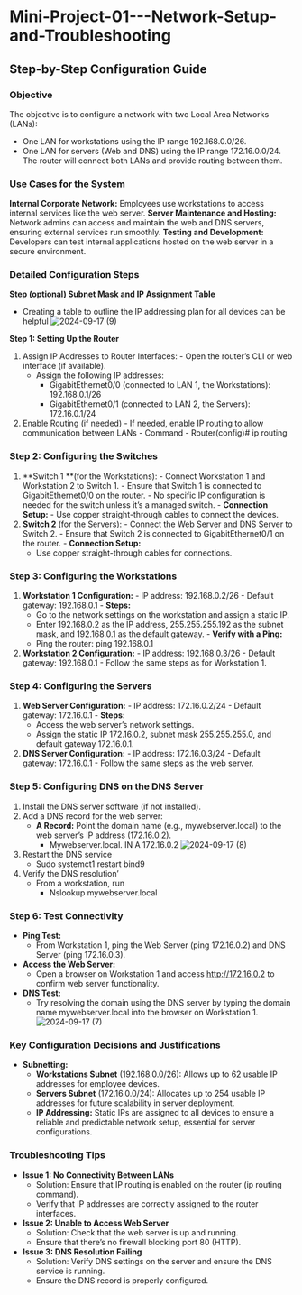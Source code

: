 # Mini-Project-01---Network-Setup-and-Troubleshooting
## Step-by-Step Configuration Guide

### Objective 
The objective is to configure a network with two Local Area Networks (LANs):
  - One LAN for workstations using the IP range 192.168.0.0/26.
  - One LAN for servers (Web and DNS) using the IP range 172.16.0.0/24. The router will connect both LANs and provide routing between them.

### Use Cases for the System 

**Internal Corporate Network:** Employees use workstations to access internal services like the web server.
**Server Maintenance and Hosting:** Network admins can access and maintain the web and DNS servers, ensuring external services run smoothly.
**Testing and Development:** Developers can test internal applications hosted on the web server in a secure environment.


### Detailed Configuration Steps

**Step (optional) Subnet Mask and IP Assignment Table**
  - Creating a table to outline the IP addressing plan for all devices can be helpful
![2024-09-17 (9)](https://github.com/user-attachments/assets/2f962210-9e99-4188-809c-c85b92e1dd8a)


**Step 1: Setting Up the Router**
  1. Assign IP Addresses to Router Interfaces:
    - Open the router’s CLI or web interface (if available).
     - Assign the following IP addresses:
          - GigabitEthernet0/0 (connected to LAN 1, the Workstations): 192.168.0.1/26
          - GigabitEthernet0/1 (connected to LAN 2, the Servers): 172.16.0.1/24
  2. Enable Routing (if needed)
    - If needed, enable IP routing to allow communication between LANs
    - Command
          - Router(config)# ip routing

### Step 2: Configuring the Switches
  1. **Switch 1 **(for the Workstations):
    - Connect Workstation 1 and Workstation 2 to Switch 1.
    - Ensure that Switch 1 is connected to GigabitEthernet0/0 on the router.
    - No specific IP configuration is needed for the switch unless it’s a managed switch.
    - **Connection Setup:**
         - Use copper straight-through cables to connect the devices.
  2. **Switch 2** (for the Servers):
    - Connect the Web Server and DNS Server to Switch 2.
    - Ensure that Switch 2 is connected to GigabitEthernet0/1 on the router.
    - **Connection Setup:**
        - Use copper straight-through cables for connections.

### Step 3: Configuring the Workstations
  1. **Workstation 1 Configuration:**
    - IP address: 192.168.0.2/26
    - Default gateway: 192.168.0.1
    - **Steps:**
        - Go to the network settings on the workstation and assign a static IP.
        - Enter 192.168.0.2 as the IP address, 255.255.255.192 as the subnet mask, and 192.168.0.1 as the default gateway.
    - **Verify with a Ping:**
        - Ping the router: ping 192.168.0.1
  2. **Workstation 2 Configuration:**
    - IP address: 192.168.0.3/26
    - Default gateway: 192.168.0.1
    - Follow the same steps as for Workstation 1.

### Step 4: Configuring the Servers
  1. **Web Server Configuration:**
    - IP address: 172.16.0.2/24
    - Default gateway: 172.16.0.1
    - **Steps:**
        - Access the web server’s network settings.
        - Assign the static IP 172.16.0.2, subnet mask 255.255.255.0, and default gateway 172.16.0.1.
  2. **DNS Server Configuration:**
    - IP address: 172.16.0.3/24
    - Default gateway: 172.16.0.1
    - Follow the same steps as the web server.

### Step 5: Configuring DNS on the DNS Server
  1. Install the DNS server software (if not installed).
  2. Add a DNS record for the web server:
      - **A Record:** Point the domain name (e.g., mywebserver.local) to the web server’s IP address (172.16.0.2).
        - Mywebserver.local.      IN A    172.16.0.2
 ![2024-09-17 (8)](https://github.com/user-attachments/assets/a3f4b154-6ce2-4d0c-9769-28255d41f264)
   3. Restart the DNS service
      - Sudo systemct1 restart bind9
  4. Verify the DNS resolution’
      - From a workstation, run
        - Nslookup mywebserver.local

### Step 6: Test Connectivity
  - **Ping Test:**
      - From Workstation 1, ping the Web Server (ping 172.16.0.2) and DNS Server (ping 172.16.0.3).
  - **Access the Web Server:**
      - Open a browser on Workstation 1 and access http://172.16.0.2 to confirm web server functionality.
  - **DNS Test:**
      - Try resolving the domain using the DNS server by typing the domain name mywebserver.local into the browser on Workstation 1.
![2024-09-17 (7)](https://github.com/user-attachments/assets/a731dfc6-4cd1-4fdf-bfb1-23476f060ae5)


### Key Configuration Decisions and Justifications 
  - **Subnetting:**
      - **Workstations Subnet** (192.168.0.0/26): Allows up to 62 usable IP addresses for employee devices.
      - **Servers Subnet** (172.16.0.0/24): Allocates up to 254 usable IP addresses for future scalability in server deployment.
      - **IP Addressing:** Static IPs are assigned to all devices to ensure a reliable and predictable network setup, essential for server configurations.



### Troubleshooting Tips 
  - **Issue 1: No Connectivity Between LANs**
      - Solution: Ensure that IP routing is enabled on the router (ip routing command).
      - Verify that IP addresses are correctly assigned to the router interfaces.
  - **Issue 2: Unable to Access Web Server**
      - Solution: Check that the web server is up and running.
      - Ensure that there’s no firewall blocking port 80 (HTTP).
  - **Issue 3: DNS Resolution Failing**
      - Solution: Verify DNS settings on the server and ensure the DNS service is running.
      - Ensure the DNS record is properly configured.
